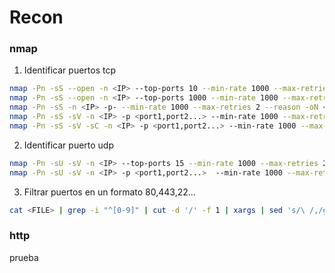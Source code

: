 # Recon
### nmap
1. Identificar puertos tcp
```bash
nmap -Pn -sS --open -n <IP> --top-ports 10 --min-rate 1000 --max-retries 2 --reason -oN <IP>-top-ports10
nmap -Pn -sS --open -n <IP> --top-ports 1000 --min-rate 1000 --max-retries 2 --reason -oN <IP>-top-ports1000
nmap -Pn -sS -n <IP> -p- --min-rate 1000 --max-retries 2 --reason -oN <IP>-tcp-all
nmap -Pn -sS -sV -n <IP> -p <port1,port2...> --min-rate 1000 --max-retries 2 --reason -oN <IP>-tcp-sV
nmap -Pn -sS -sV -sC -n <IP> -p <port1,port2...> --min-rate 1000 --max-retries 2 --reason -oN <IP>-tcp-sC
```
2. Identificar puerto udp
```bash
nmap -Pn -sU -sV -n <IP> --top-ports 15 --min-rate 1000 --max-retries 2 --reason -oN <IP>-udp-top-15
nmap -Pn -sU -sV -n <IP> -p <port1,port2...>  --min-rate 1000 --max-retries 2 --reason -oN <IP>-udp-sC
```
3. Filtrar puertos en un formato 80,443,22...
```bash
cat <FILE> | grep -i "^[0-9]" | cut -d '/' -f 1 | xargs | sed 's/\ /,/g'
```

### http
prueba





